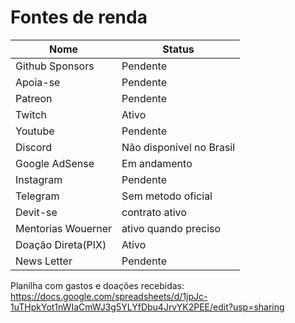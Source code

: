 # Fontes de renda

|Nome| Status|
|----|---------|
|Github Sponsors | Pendente|
|Apoia-se | Pendente|
|Patreon | Pendente|
|Twitch | Ativo|
|Youtube | Pendente|
|Discord | Não disponivel no Brasil|
|Google AdSense | Em andamento|
|Instagram | Pendente|
|Telegram | Sem metodo oficial|
|Devit-se | contrato ativo|
|Mentorias Wouerner | ativo quando preciso|
|Doação Direta(PIX) | Ativo|
|News Letter| Pendente|


Planilha com gastos e doações recebidas: https://docs.google.com/spreadsheets/d/1jpJc-1uTHpkYot1nWIaCmWJ3g5YLYfDbu4JrvYK2PEE/edit?usp=sharing
